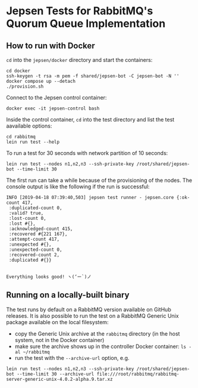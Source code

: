 # Jepsen Tests for RabbitMQ's Quorum Queue Implementation

## How to run with Docker

`cd` into the `jepsen/docker` directory and start the containers:

```shell
cd docker
ssh-keygen -t rsa -m pem -f shared/jepsen-bot -C jepsen-bot -N ''
docker compose up --detach
./provision.sh
```

Connect to the Jepsen control container:

```shell
docker exec -it jepsen-control bash
```

Inside the control container, `cd` into the test directory and list the test aavailable options:


```
cd rabbitmq
lein run test --help
```

To run a test for 30 seconds with network partition of 10 seconds:

```
lein run test --nodes n1,n2,n3 --ssh-private-key /root/shared/jepsen-bot --time-limit 30
```

The first run can take a while because of the provisioning of the nodes.
The console output is like the following if the run is successful:

```
INFO [2019-04-18 07:39:40,503] jepsen test runner - jepsen.core {:ok-count 417,
 :duplicated-count 0,
 :valid? true,
 :lost-count 0,
 :lost #{},
 :acknowledged-count 415,
 :recovered #{221 167},
 :attempt-count 417,
 :unexpected #{},
 :unexpected-count 0,
 :recovered-count 2,
 :duplicated #{}}


Everything looks good! ヽ(‘ー`)ノ
```

## Running on a locally-built binary

The test runs by default on a RabbitMQ version available on GitHub releases.
It is also possible to run the test on a RabbitMQ Generic Unix package available on the local filesystem:

 * copy the Generic Unix archive at the `rabbitmq` directory (in the host system, not in the Docker container)
 * make sure the archive shows up in the controller Docker container: `ls -al ~/rabbitmq`
 * run the test with the `--archive-url` option, e.g.

 ```
 lein run test --nodes n1,n2,n3 --ssh-private-key /root/shared/jepsen-bot --time-limit 30 --archive-url file:///root/rabbitmq/rabbitmq-server-generic-unix-4.0.2-alpha.9.tar.xz
 ```
